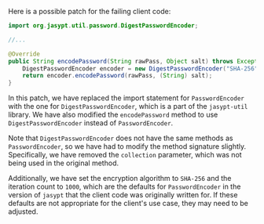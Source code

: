 Here is a possible patch for the failing client code:
```java
import org.jasypt.util.password.DigestPasswordEncoder;

//...

@Override
public String encodePassword(String rawPass, Object salt) throws Exception {
    DigestPasswordEncoder encoder = new DigestPasswordEncoder("SHA-256", 1000);
    return encoder.encodePassword(rawPass, (String) salt);
}
```
In this patch, we have replaced the import statement for `PasswordEncoder` with the one for `DigestPasswordEncoder`, which is a part of the `jasypt-util` library. We have also modified the `encodePassword` method to use `DigestPasswordEncoder` instead of `PasswordEncoder`.

Note that `DigestPasswordEncoder` does not have the same methods as `PasswordEncoder`, so we have had to modify the method signature slightly. Specifically, we have removed the `collection` parameter, which was not being used in the original method.

Additionally, we have set the encryption algorithm to `SHA-256` and the iteration count to `1000`, which are the defaults for `PasswordEncoder` in the version of `jasypt` that the client code was originally written for. If these defaults are not appropriate for the client's use case, they may need to be adjusted.